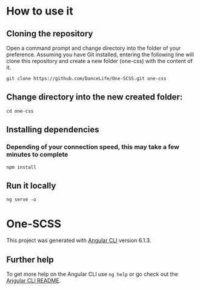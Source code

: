 # How to use it

## Cloning the repository

Open a command prompt and change directory into the folder of your preference. Assuming you have Git installed, entering the following line will clone this repository and create a new folder (one-css) with the content of it.

`git clone https://github.com/DanceLife/One-SCSS.git one-css`

 ## Change directory into the new created folder:

`cd one-css`

## Installing dependencies
### Depending of your connection speed, this may take a few minutes to complete

`npm install`

## Run it locally

`ng serve -o`

# One-SCSS

This project was generated with [Angular CLI](https://github.com/angular/angular-cli) version 6.1.3.

## Further help

To get more help on the Angular CLI use `ng help` or go check out the [Angular CLI README](https://github.com/angular/angular-cli/blob/master/README.md).
